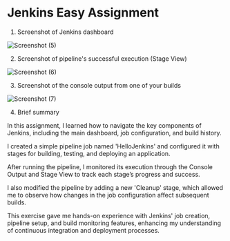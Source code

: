 # Jenkins Easy Assignment

1. Screenshot of Jenkins dashboard

![Screenshot (5)](https://github.com/user-attachments/assets/af7af6f9-0eba-4369-afd1-9a44856d742a)

2. Screenshot of pipeline's successful execution (Stage View)
   
![Screenshot (6)](https://github.com/user-attachments/assets/5aba783b-72cf-4e91-ac0c-baf79561de3b)

3. Screenshot of the console output from one of your builds
   
![Screenshot (7)](https://github.com/user-attachments/assets/7f47458c-a8c9-4175-adca-81d5c0ab1b74)

4. Brief summary

In this assignment, I learned how to navigate the key components of Jenkins, including the main dashboard, job configuration, and build history. 

I created a simple pipeline job named 'HelloJenkins' and configured it with stages for building, testing, and deploying an application.

After running the pipeline, I monitored its execution through the Console Output and Stage View to track each stage’s progress and success.

I also modified the pipeline by adding a new 'Cleanup' stage, which allowed me to observe how changes in the job configuration affect subsequent builds.

This exercise gave me hands-on experience with Jenkins' job creation, pipeline setup, and build monitoring features, enhancing my understanding of continuous integration and deployment processes.
